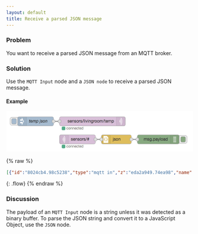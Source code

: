 ```yaml
---
layout: default
title: Receive a parsed JSON message
---
```


### Problem

You want to receive a parsed JSON message from an MQTT broker.

### Solution

Use the <code class="node">MQTT Input</code> node and a <code class="node">JSON node</code> to receive a parsed JSON message.

#### Example

![](/images/mqtt/receive-json.png)

{% raw %}
~~~json
[{"id":"8024cb4.98c5238","type":"mqtt in","z":"eda2a949.74ea98","name":"","topic":"sensors/#","qos":"2","broker":"61de5090.0f5d9","x":260,"y":580,"wires":[["b5098b7f.2361d8"]]},{"id":"15d727dd.33e808","type":"debug","z":"eda2a949.74ea98","name":"","active":true,"console":"false","complete":"false","x":530,"y":580,"wires":[]},{"id":"2aed678c.3de738","type":"mqtt out","z":"eda2a949.74ea98","name":"","topic":"sensors/livingroom/temp","qos":"","retain":"false","broker":"61de5090.0f5d9","x":310,"y":520,"wires":[]},{"id":"3b613a69.a247c6","type":"inject","z":"eda2a949.74ea98","name":"temp json","topic":"","payload":"{\"sensor_id\":1234,\"temperature\":13}","payloadType":"json","repeat":"","crontab":"","once":false,"x":120,"y":520,"wires":[["2aed678c.3de738"]]},{"id":"b5098b7f.2361d8","type":"json","z":"eda2a949.74ea98","name":"","pretty":false,"x":390,"y":580,"wires":[["15d727dd.33e808"]]},{"id":"61de5090.0f5d9","type":"mqtt-broker","z":"","broker":"localhost","port":"1883","clientid":"","usetls":false,"compatmode":true,"keepalive":"60","cleansession":true,"willTopic":"","willQos":"0","willPayload":"","birthTopic":"","birthQos":"0","birthPayload":""}]
~~~
{: .flow}
{% endraw %}

### Discussion

The payload of an <code class="node">MQTT Input</code> node is a string unless it was detected as a binary buffer.  To parse the JSON string and convert it to a JavaScript Object, use the <code class="node">JSON</code> node.
